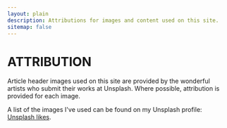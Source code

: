 ```yaml
---
layout: plain
description: Attributions for images and content used on this site.
sitemap: false
---
```


# ATTRIBUTION

Article header images used on this site are provided by the wonderful artists who submit their works at Unsplash. Where possible, attribution is provided for each image.

A list of the images I've used can be found on my Unsplash profile: [Unsplash likes](https://unsplash.com/@aaronparker/likes).
